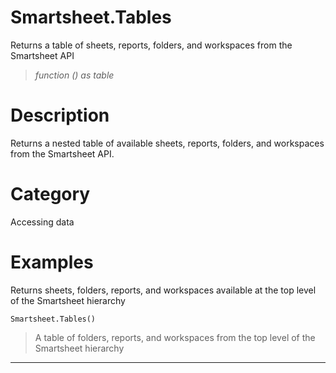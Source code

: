 ﻿# Smartsheet.Tables
Returns a table of sheets, reports, folders, and workspaces from the Smartsheet API
> _function () as table_
# Description 
Returns a nested table of available sheets, reports, folders, and workspaces from the Smartsheet API.

# Category 
Accessing data
# Examples 
Returns sheets, folders, reports, and workspaces available at the top level of the Smartsheet hierarchy
```
Smartsheet.Tables()
```
> A table of folders, reports, and workspaces from the top level of the Smartsheet hierarchy
***

